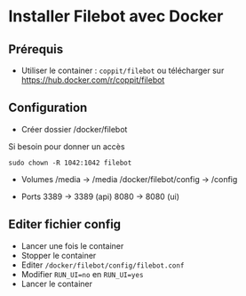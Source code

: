 # Installer Filebot avec Docker


## Prérequis
- Utiliser le container : `coppit/filebot` ou télécharger sur https://hub.docker.com/r/coppit/filebot


## Configuration
- Créer dossier /docker/filebot

Si besoin pour donner un accès

```shell
sudo chown -R 1042:1042 filebot
```

- Volumes
/media -> /media
/docker/filebot/config -> /config

- Ports
3389 -> 3389 (api)
8080 -> 8080 (ui)

## Editer fichier config
- Lancer une fois le container
- Stopper le container
- Editer `/docker/filebot/config/filebot.conf`
- Modifier `RUN_UI=no` en `RUN_UI=yes`
- Lancer le container
